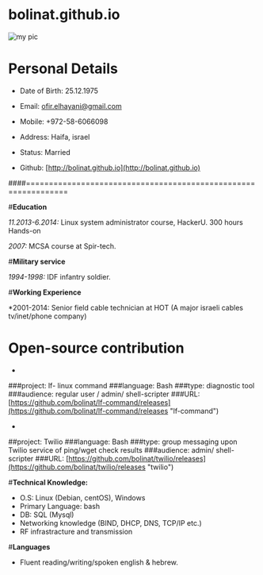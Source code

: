 bolinat.github.io
=================
![my pic](../images/me.jpg "ofir elhayani")
# **Personal Details**

* Date of Birth: 25.12.1975                           

* Email: [ofir.elhayani@gmail.com](mailto:ofir.elhayani@gmail.com)

* Mobile: +972-58-6066098                             

* Address: Haifa, israel

* Status: Married                                    

* Github: [http://bolinat.github.io](http://bolinat.github.io)


####===============================================================

#**Education**

*11.2013-6.2014:* Linux system administrator course, HackerU. 300 hours Hands-on

*2007:* MCSA course at Spir-tech.

#**Military service**

*1994-1998:* IDF infantry soldier. 

#**Working Experience**

*2001-2014: Senior field cable technician at HOT (A major israeli cables tv/inet/phone company)
           
# Open-source contribution

* 
###project:      lf- linux command
###language:     Bash
###type:         diagnostic tool 
###audience:     regular user / admin/ shell-scripter
###URL: [https://github.com/bolinat/lf-command/releases](https://github.com/bolinat/lf-command/releases "lf-command")

* 
##project:       Twilio
###language:     Bash
###type:         group messaging upon Twilio service of ping/wget check results 
###audience:     admin/ shell-scripter
###URL: [https://github.com/bolinat/twilio/releases](https://github.com/bolinat/twilio/releases "twilio")

#**Technical Knowledge:**

* O.S: Linux (Debian, centOS), Windows
* Primary Language: bash
* DB: SQL (Mysql)
* Networking knowledge (BIND, DHCP, DNS, TCP/IP etc.)
* RF infrastracture and transmission

#**Languages**

* Fluent reading/writing/spoken english & hebrew.


